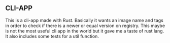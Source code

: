 ## CLI-APP
This is a cli-app made with Rust. 
Basically it wants an image name and tags in order to check if there is a newer or equal version on registry.
This maybe is not the most useful cli app in the world but it gave me a taste of rust lang.
It also includes some tests for a util function.
